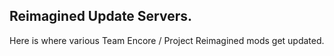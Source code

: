 ## Reimagined Update Servers.

Here is where various Team Encore / Project Reimagined mods get updated.